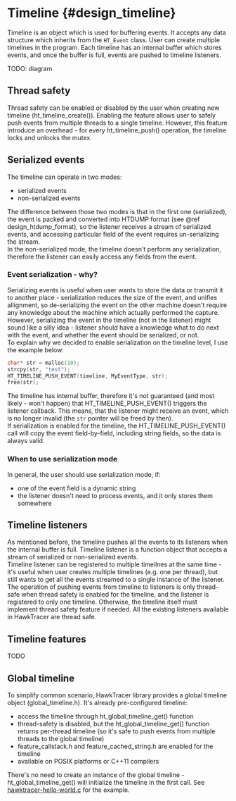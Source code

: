 # Timeline {#design_timeline}

Timeline is an object which is used for buffering events. It accepts any data structure which inherits from the `HT_Event` class. User can create multiple timelines in the program. Each timeline has an internal buffer which stores events, and once the buffer is full, events are pushed to timeline listeners.

TODO: diagram

## Thread safety
Thread safety can be enabled or disabled by the user when creating new timeline (ht_timeline_create()). Enabling the feature allows user to safely push events from multiple threads to a single timeline. However, this feature introduce an overhead - for every ht_timeline_push() operation, the timeline locks and unlocks the mutex.

## Serialized events
The timeline can operate in two modes:
 * serialized events
 * non-serialized events

The difference between those two modes is that in the first one (serialized), the event is packed and converted into HTDUMP format (see @ref design_htdump_format), so the listener receives a stream of serialized events, and accessing particular field of the event requires un-serializing the stream.  
In the non-serialized mode, the timeline doesn't perform any serialization, therefore the listener can easily access any fields from the event.

### Event serialization - why?
Serializing events is useful when user wants to store the data or transmit it to another place - serialization reduces the size of the event, and unifies allignment, so de-serializing the event on the other machine doesn't require any knowledge about the machine which actually performed the capture.  
However, serializing the event in the timeline (not in the listener) might sound like a silly idea - listener should have a knowledge what to do next with the event, and whether the event should be serialized, or not.  
To explain why we decided to enable serialization on the timeline level, I use the example below:

```cpp
char* str = malloc(10);
strcpy(str, "test");
HT_TIMELINE_PUSH_EVENT(timeline, MyEventType, str);
free(str);
```

The timeline has internal buffer, therefore it's not guaranteed (and most likely - won't happen) that HT_TIMELINE_PUSH_EVENT() triggers the listener callback. This means, that the listener might receive an event, which is no longer invalid (the `str` pointer will be freed by then).  
If serialization is enabled for the timeline, the HT_TIMELINE_PUSH_EVENT() call will copy the event field-by-field, including string fields, so the data is always valid.

### When to use serialization mode
In general, the user should use serialization mode, if:
 * one of the event field is a dynamic string
 * the listener doesn't need to process events, and it only stores them somewhere

## Timeline listeners
As mentioned before, the timeline pushes all the events to its listeners when the internal buffer is full. Timeline listener is a function object that accepts a stream of serialized or non-serialized events.  
Timeline listener can be registered to multiple timeilnes at the same time - it's useful when user creates multiple timelines (e.g. one per thread), but still wants to get all the events streamed to a single instance of the listener.  
The operation of pushing events from timeline to listeners is only thread-safe when thread safety is enabled for the timeline, and the listener is registered to only one timeline. Otherwise, the timeline itself must implement thread safety feature if needed. All the existing listeners available in HawkTracer are thread safe.

## Timeline features
TODO

## Global timeline
To simplify common scenario, HawkTracer library provides a global timeline object (global_timeline.h). It's already pre-configured timeline:
 * access the timeline through ht_global_timeline_get() function
 * thread-safety is disabled, but the ht_global_timeline_get() function returns per-thread timeline (so it's safe to push events from multiple threads to the global timeline)
 * feature_callstack.h and feature_cached_string.h are enabled for the timeline
 * available on POSIX platforms or C++11 compilers
 
There's no need to create an instance of the global timeline - ht_global_timeline_get() will initialize the timeline in the first call. See [hawktracer-hello-world.c](@repocodeurl/examples/tutorials/hello_world/hawktracer-hello-world.c) for the example.
